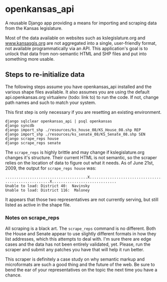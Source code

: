 openkansas_api
==============
A reusable Django app providing a means for importing and scraping data from
the Kansas legislature.

Most of the data available on websites such as kslegislature.org and
www.kansasgis.org are not aggregated into a single, user-friendly format,
not available programmatically via an API.  This application's goal is to
unlock that data from non-semantic HTML and SHP files and put into something
more usable.

Steps to re-initialize data
---------------------------
The following steps assume you have openkansas_api installed and the various
shape files available.  It also assumes you are using the default api.openkansas.org
virtualenv (todo: link to) to run the code.  If not, change path names and such
to match your system.

This first step is only necessary if you are resetting an existing environment.

    django sqlclear openkansas_api | psql openkansas
    django syncdb
    django import_shp ./resources/ks_house_08/KS_House_08.shp REP
    django import_shp ./resources/ks_senate_08/KS_Senate_08.shp SEN
    django scrape_reps house
    django scrape_reps senate

The `scrape_reps` is highly brittle and may change if kslegislature.org changes
it's structure.  Their current HTML is not semantic, so the scraper relies on
the location of data to figure out what it needs.  As of June 21st, 2009, the
output for `scrape_reps house` was:

    .....................................X.....................................
    ....................X.............................
    Unable to load: District 40:  Navinsky
    Unable to load: District 116:  Maloney

It appears that those two representatives are not currently serving, but still
listed as active in the shape file.

### Notes on scrape_reps
All scraping is a black art.  The `scrape_reps` command is no different.  Both
the House and Senate appear to use slightly different formats in how they list
addresses, which this attempts to deal with.  I'm sure there are edge cases
and the data has not been entirely validated, yet.  Please, run the scraper
and submit any patches you have that will help it run better.

This scraper is definitely a case study on why semantic markup and microformats
are such a good thing and the future of the web.  Be sure to bend the ear of
your representatives on the topic the next time you have a chance.

